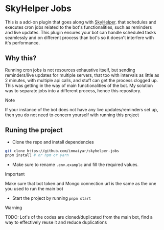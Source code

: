 # SkyHelper Jobs

This is a add-on plugin that goes along with [SkyHelper](https://github.com/imnaiyar/SkyHelper). that schedules and executes cron jobs related to the bot's functionalities, such as reminders and live updates. This plugin ensures your bot can handle scheduled tasks seamlessly and on different process than bot's so it doesn't interfere with it's performance.

## Why this?

Running cron jobs is not resources exhaustive itself, but sending reminders/live updates for multiple servers, that too with intervals as little as 2 minutes, with multiple api calls, and stuff can get the process clogged up. This was getting in the way of main functionalities of the bot. My solution was to separate jobs into a different process, hence this repository.

> [!NOTE]  
> If your instance of the bot does not have any live updates/reminders set up, then you do not need to concern yourself with running this project

## Runing the project

- Clone the repo and install dependencies

```bash
git clone https://github.com/imnaiyar/skyhelper-jobs
pnpm install # or npm or yarn
```

- Make sure to rename `.env.example` and fill the required values.

> [!IMPORTANT]  
> Make sure that bot token and Mongo connection url is the same as the one you used to run the main bot

- Start the project by running `pnpm start`

> [!WARNING]  
> TODO: Lot's of the codes are cloned/duplicated from the main bot, find a way to effectively reuse it and reduce duplications
